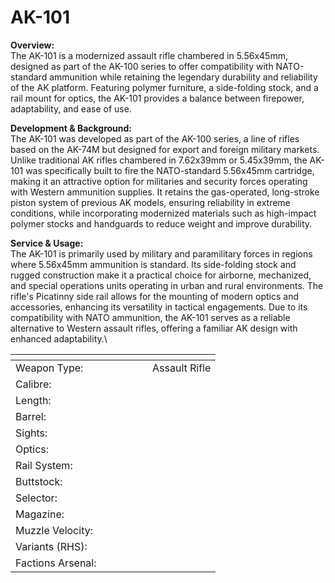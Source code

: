 # AK-101

**Overview:**\
The AK-101 is a modernized assault rifle chambered in 5.56x45mm, designed as part of the AK-100 series to offer compatibility with NATO-standard ammunition while retaining the legendary durability and reliability of the AK platform. Featuring polymer furniture, a side-folding stock, and a rail mount for optics, the AK-101 provides a balance between firepower, adaptability, and ease of use.

**Development & Background:**\
The AK-101 was developed as part of the AK-100 series, a line of rifles based on the AK-74M but designed for export and foreign military markets. Unlike traditional AK rifles chambered in 7.62x39mm or 5.45x39mm, the AK-101 was specifically built to fire the NATO-standard 5.56x45mm cartridge, making it an attractive option for militaries and security forces operating with Western ammunition supplies. It retains the gas-operated, long-stroke piston system of previous AK models, ensuring reliability in extreme conditions, while incorporating modernized materials such as high-impact polymer stocks and handguards to reduce weight and improve durability.

**Service & Usage:**\
The AK-101 is primarily used by military and paramilitary forces in regions where 5.56x45mm ammunition is standard. Its side-folding stock and rugged construction make it a practical choice for airborne, mechanized, and special operations units operating in urban and rural environments. The rifle's Picatinny side rail allows for the mounting of modern optics and accessories, enhancing its versatility in tactical engagements. Due to its compatibility with NATO ammunition, the AK-101 serves as a reliable alternative to Western assault rifles, offering a familiar AK design with enhanced adaptability.\




<table><thead><tr><th width="203"></th><th></th></tr></thead><tbody><tr><td>Weapon Type:</td><td>Assault Rifle</td></tr><tr><td>Calibre:</td><td></td></tr><tr><td>Length:</td><td></td></tr><tr><td>Barrel:</td><td></td></tr><tr><td>Sights:</td><td></td></tr><tr><td>Optics:</td><td></td></tr><tr><td>Rail System:</td><td></td></tr><tr><td>Buttstock:</td><td></td></tr><tr><td>Selector:</td><td></td></tr><tr><td>Magazine:</td><td></td></tr><tr><td>Muzzle Velocity:</td><td></td></tr><tr><td>Variants (RHS):</td><td></td></tr><tr><td>Factions Arsenal:</td><td></td></tr></tbody></table>

